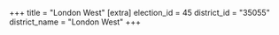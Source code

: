 +++
title = "London West"
[extra]
election_id = 45
district_id = "35055"
district_name = "London West"
+++
